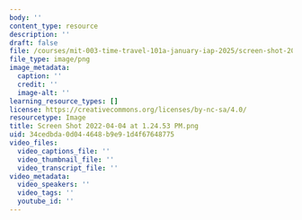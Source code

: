 ```yaml
---
body: ''
content_type: resource
description: ''
draft: false
file: /courses/mit-003-time-travel-101a-january-iap-2025/screen-shot-2022-04-04-at-12453-pm.png
file_type: image/png
image_metadata:
  caption: ''
  credit: ''
  image-alt: ''
learning_resource_types: []
license: https://creativecommons.org/licenses/by-nc-sa/4.0/
resourcetype: Image
title: Screen Shot 2022-04-04 at 1.24.53 PM.png
uid: 34cedbda-0d04-4648-b9e9-1d4f67648775
video_files:
  video_captions_file: ''
  video_thumbnail_file: ''
  video_transcript_file: ''
video_metadata:
  video_speakers: ''
  video_tags: ''
  youtube_id: ''
---
```

